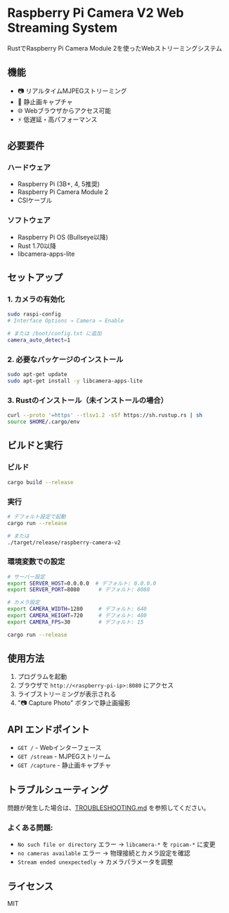 # Raspberry Pi Camera V2 Web Streaming System

RustでRaspberry Pi Camera Module 2を使ったWebストリーミングシステム

## 機能

- 📷 リアルタイムMJPEGストリーミング
- 📸 静止画キャプチャ
- 🌐 Webブラウザからアクセス可能
- ⚡ 低遅延・高パフォーマンス

## 必要要件

### ハードウェア
- Raspberry Pi (3B+, 4, 5推奨)
- Raspberry Pi Camera Module 2
- CSIケーブル

### ソフトウェア
- Raspberry Pi OS (Bullseye以降)
- Rust 1.70以降
- libcamera-apps-lite

## セットアップ

### 1. カメラの有効化

```bash
sudo raspi-config
# Interface Options → Camera → Enable

# または /boot/config.txt に追加
camera_auto_detect=1
```

### 2. 必要なパッケージのインストール

```bash
sudo apt-get update
sudo apt-get install -y libcamera-apps-lite
```

### 3. Rustのインストール（未インストールの場合）

```bash
curl --proto '=https' --tlsv1.2 -sSf https://sh.rustup.rs | sh
source $HOME/.cargo/env
```

## ビルドと実行

### ビルド

```bash
cargo build --release
```

### 実行

```bash
# デフォルト設定で起動
cargo run --release

# または
./target/release/raspberry-camera-v2
```

### 環境変数での設定

```bash
# サーバー設定
export SERVER_HOST=0.0.0.0  # デフォルト: 0.0.0.0
export SERVER_PORT=8080      # デフォルト: 8080

# カメラ設定
export CAMERA_WIDTH=1280     # デフォルト: 640
export CAMERA_HEIGHT=720     # デフォルト: 480
export CAMERA_FPS=30         # デフォルト: 15

cargo run --release
```

## 使用方法

1. プログラムを起動
2. ブラウザで `http://<raspberry-pi-ip>:8080` にアクセス
3. ライブストリーミングが表示される
4. "📷 Capture Photo" ボタンで静止画撮影

## API エンドポイント

- `GET /` - Webインターフェース
- `GET /stream` - MJPEGストリーム
- `GET /capture` - 静止画キャプチャ

## トラブルシューティング

問題が発生した場合は、[TROUBLESHOOTING.md](./TROUBLESHOOTING.md) を参照してください。

### よくある問題:
- `No such file or directory` エラー → `libcamera-*` を `rpicam-*` に変更
- `no cameras available` エラー → 物理接続とカメラ設定を確認
- `Stream ended unexpectedly` → カメラパラメータを調整

## ライセンス

MIT